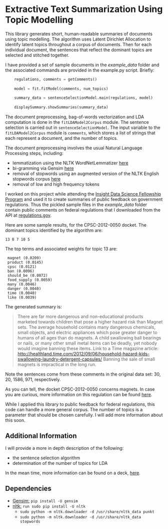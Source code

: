 # Extractive Text Summarization Using Topic Modelling

This library generates short, human-readable summaries of documents using topic modelling. The algorithm uses Latent Dirichlet Allocation to identify latent topics throughout a corpus of documents. Then for each individual document, the sentences that reflect the dominant topics are selected and stitched together.

I have provided a set of sample documents in the *example_data* folder and the associated commands are provided in the example.py script. Briefly:

```python
    regulations, comments = getComments()
    
    model = fit.fitModel(comments, num_topics)
    
    summary_data = sentenceSelectionModel.main(regulations, model)
    
    displaySummary.showSummaries(summary_data)
```

The document preprocessing, bag-of-words vectorization and LDA computation is done in the `fitLDAModel2Corpus` module. The sentence selection is carried out in `sentenceSelectionModel`. The input variable to the `fitLDAModel2Corpus` module is `comments`, which stores a list of strings that each represent a document, and the number of topics. 

The document preprocessing involves the usual Natural Language Processing steps, including:
* lemmatization using the NLTK WordNetLemmatizer [here](http://www.nltk.org/api/nltk.stem.html#module-nltk.stem.wordnet) 
* bi-gramming via Gensim [here](https://radimrehurek.com/gensim/models/phrases.html)
* removal of stopwords using an augmented version of the NLTK English stopwords corpus [here](http://www.nltk.org/nltk_data/)
* removal of low and high frequency tokens

I worked on this project while attending the [Insight Data Science Fellowship Program](http://insightdatascience.com/) and used it to create summaries of public feedback on government regulations. Thus the pickled sample files in the *example_data* folder contain public comments on federal regulations that I downloaded from the API at [regulations.gov](https://www.regulations.gov/).

Here are some sample results, for the CPSC-2012-0050 docket. The dominant topics identified by the algorithm are:
```
13 0 7 10 5
```
The top terms and associated weights for topic 13 are:
```
 magnet (0.0209)
 product (0.0145)
 cpsc (0.0121)
 ban (0.0096)
 should_be (0.0072)
 food_supply (0.0059)
 many (0.0046)
 danger (0.0040)
 time (0.0040)
 like (0.0039)
```
The generated summary is:
> There are far more dangerous and non-educational products marketed towards children that pose a higher hazard risk than Magnet sets.
> The average household contains many dangerous chemicals, small  objects, and electric appliances which pose greater danger to humans of all ages  than do magnets.
> A child swallowing ball bearings or nails, or many other small metal items can be deadly, yet nobody would imagine banning these items.
> Link to a Time magazine article: http://healthland.time.com/2012/09/06/household-hazard-kids-swallowing-laundry-detergent-capsules/  Banning the sale of small magnets is impractical in the long run.

Note the sentences come from these comments in the original data set: 30, 20, 1586, 971, respectively. 

As you can tell, the docket CPSC-2012-0050 concerns magnets. In case you are curious, more information on this regulation can be found [here](https://www.regulations.gov/document?D=CPSC-2012-0050-0001).

While I applied this library to public feedback for federal regulations, this code can handle a more general corpus. The number of topics is a parameter that should be chosen carefully. I will add more information about this soon.

## Additional Information

I will provide a more in depth description of the following:
* the sentence selection algorithm
* determination of the number of topics for LDA

In the mean time, more information can be found on a deck, [here](http://commentstldr.com/presentation).

## Dependencies

* [Gensim:](https://github.com/RaRe-Technologies/gensim) `pip install -U gensim`
* [nltk:](http://www.nltk.org/) `run sudo pip install -U nltk`
  * `sudo python -m nltk.downloader -d /usr/share/nltk_data punkt`
  * `sudo python -m nltk.downloader -d /usr/share/nltk_data stopwords`
